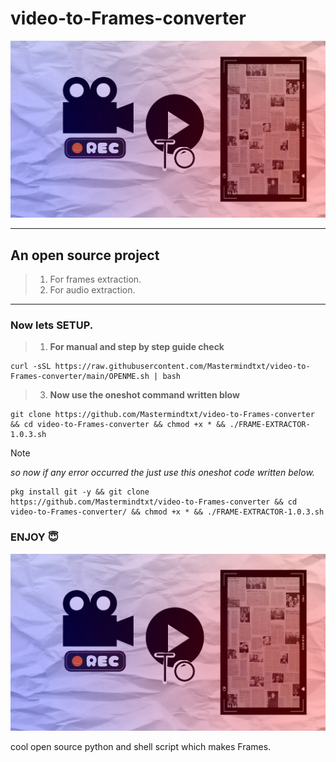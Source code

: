 # video-to-Frames-converter
<img src="https://github.com/Mastermindtxt/Mastermindtxt/blob/main/Galery/vedio-to-frames.jpg">

---
## An open source project
> 1. For frames extraction.
> 2. For audio extraction.

---
### Now lets SETUP. 
> 1. **For manual and step by step guide check**
```
curl -sSL https://raw.githubusercontent.com/Mastermindtxt/video-to-Frames-converter/main/OPENME.sh | bash

```
> 3. **Now use the oneshot command written blow**
```
git clone https://github.com/Mastermindtxt/video-to-Frames-converter && cd video-to-Frames-converter && chmod +x * && ./FRAME-EXTRACTOR-1.0.3.sh

```


> [!NOTE]
> *so now if any error occurred the just use this oneshot code written below.*
```
pkg install git -y && git clone https://github.com/Mastermindtxt/video-to-Frames-converter && cd video-to-Frames-converter/ && chmod +x * && ./FRAME-EXTRACTOR-1.0.3.sh

```
### ENJOY 😇
<img src="https://github.com/Mastermindtxt/Mastermindtxt/blob/main/Galery/vedio-to-frames.jpg">

cool open source python and shell script which makes Frames. 
